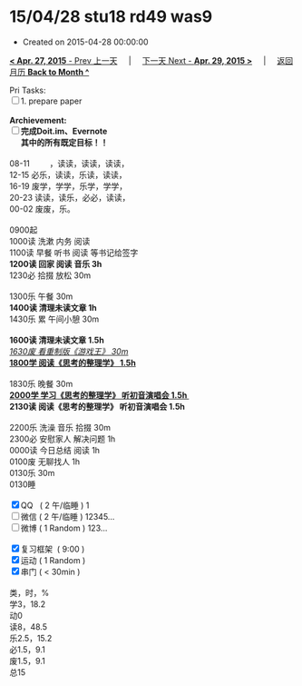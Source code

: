 # 15/04/28 stu18 rd49 was9

- Created on 2015-04-28 00:00:00

[**< Apr. 27, 2015** - Prev 上一天](/lifelogs/2015/04/d27.md) &nbsp; &nbsp; | &nbsp; &nbsp; [下一天 Next - **Apr. 29, 2015 >**](/lifelogs/2015/04/d29.md) &nbsp; &nbsp; |  &nbsp; &nbsp; [返回月历 **Back to Month ^**](/lifelogs/2015/04/index.md)
<br/><div>Pri Tasks:<br/><input type="checkbox" />1. prepare paper</div>	<div><br/></div>	<div><b>Archievement:</b></div>	<div><b><input type="checkbox" />完成Doit.im、</b><b>Evernote</b></div>	<div><b>      其中的</b><b>所有</b><b>既定目标！！</b></div>	<div>		<div><br/></div>08-11         ，读读，读读，读读，<br/>12-15 必乐，读读，乐读，读读，<br/>16-19 废学，学学，乐学，学学，<br/>20-23 读读，读乐，必必，读读，	</div>	<div>00-02 废废，乐。</div>	<div>		<div><br/></div>0900起<br/>1000读 洗漱 内务 阅读	</div>	<div>1100读 早餐 听书 阅读 等书记给签字</div>	<div><b>1200读 回家 阅读 音乐 3h</b></div>	<div>1230必 拾掇 放松 30m<br/>		<div><br/></div>1300乐 午餐 30m	</div>	<div><b>1400读 清理未读文章 1h</b></div>	<div>1430乐 累 午间小憩 30m</div>	<div><u><br/></u></div>	<div><b>1600读 清理未读文章 1.5h</b></div>	<div><i><u>1630废 看重制版《游戏王》 30m</u></i></div>	<div><b><u>1800学 阅读《思考的整理学》 1.5h</u></b>		<div><br/></div>1830乐 晚餐 30m	</div>	<div><b><u>2000学 学习《思考的整理学》 听初音演唱会 1.5h </u></b></div>	<div><b>2130读 阅读《思考的整理学》 听初音演唱会 1.5h</b> <br/><br/></div>	<div>2200乐 洗澡 音乐 拾掇 30m</div>	<div>2300必 安慰家人 解决问题 1h<br/>0000读 今日总结 阅读 1h</div>	<div>0100废 无聊找人 1h</div>	<div>0130乐 30m</div>	<div>0130睡</div>	<div><br/></div>	<div><input type="checkbox" checked="true" />QQ   ( 2 午/临睡 ) 1<br/><input type="checkbox" />微信 ( 2 午/临睡 ) 12345…</div>	<div><input type="checkbox" />微博 ( 1 Random ) 123…</div>	<div><br/></div>	<div><input type="checkbox" checked="true" />复习框架  ( 9:00 ) <br/></div>	<div><input type="checkbox" checked="true" />运动 ( 1 Random ) </div>	<div><input type="checkbox" checked="true" />串门 ( < 30min ) </div>	<div>		<div><br/></div>类，时，%<br/>学3，18.2<br/>动0<br/>读8，48.5<br/>乐2.5，15.2<br/>必1.5，9.1<br/>废1.5，9.1<br/>总15	</div>

